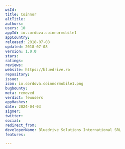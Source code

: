 ```yaml
---
wsId: 
title: Coinnor
altTitle: 
authors: 
users: 10
appId: io.cordova.coinnormobile1
appCountry: 
released: 2018-07-08
updated: 2018-07-08
version: 1.0.0
stars: 
ratings: 
reviews: 
website: https://bluedrive.ro
repository: 
issue: 
icon: io.cordova.coinnormobile1.png
bugbounty: 
meta: removed
verdict: fewusers
appHashes: 
date: 2024-04-03
signer: 
twitter: 
social: 
redirect_from: 
developerName: Bluedrive Solutions International SRL
features: 

---
```


